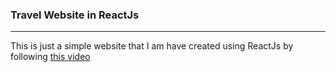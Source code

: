 ### Travel Website in ReactJs

---

This is just a simple website that I am have created using ReactJs by following [this video](https://www.youtube.com/watch?v=I2UBjN5ER4s&ab_channel=BrianDesign)
